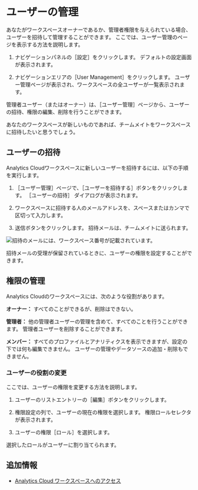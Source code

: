 # ユーザーの管理

あなたがワークスペースオーナーであるか、管理者権限を与えられている場合、ユーザーを招待して管理することができます。 ここでは、ユーザー管理のページを表示する方法を説明します。

1. ナビゲーションパネルの［設定］をクリックします。 デフォルトの設定画面が表示されます。

1. ナビゲーションエリアの［User Management］をクリックします。 ユーザー管理ページが表示され、ワークスペースの全ユーザーが一覧表示されます。

管理者ユーザー（またはオーナー）は、［ユーザー管理］ページから、ユーザーの招待、権限の編集、削除を行うことができます。

あなたのワークスペースが新しいものであれば、チームメイトをワークスペースに招待したいと思うでしょう。

<a name="inviting-users" />

## ユーザーの招待

Analytics Cloudワークスペースに新しいユーザーを招待するには、以下の手順を実行します。

1. ［ユーザー管理］ページで、［ユーザーを招待する］ボタンをクリックします。 ［ユーザーの招待］ ダイアログが表示されます。

1. ワークスペースに招待する人のメールアドレスを、スペースまたはカンマで区切って入力します。

1. 送信ボタンをクリックします。 招待メールは、チームメイトに送られます。

![招待のメールには、ワークスペース番号が記載されています。](managing-users/images/01.png)

招待メールの受理が保留されているときに、ユーザーの権限を設定することができます。

<a name="managing-permissions" />

## 権限の管理

Analytics Cloudのワークスペースには、次のような役割があります。

**オーナー：** すべてのことができるが、削除はできない。

**管理者：** 他の管理者ユーザーの管理を含めて、すべてのことを行うことができます。 管理者ユーザーを削除することができます。

**メンバー：** すべてのプロファイルとアナリティクスを表示できますが、設定の下では何も編集できません。 ユーザーの管理やデータソースの追加・削除もできません。

<a name="changing-a-users-role" />

### ユーザーの役割の変更

ここでは、ユーザーの権限を変更する方法を説明します。

1. ユーザーのリストエントリーの［編集］ボタンをクリックします。

1. 権限設定の列で、ユーザーの現在の権限を選択します。 権限ロールセレクタが表示されます。

1. ユーザーの権限［ロール］を選択します。

選択したロールがユーザーに割り当てられます。

<a name="additional-information" />

## 追加情報

* [Analytics Cloud ワークスペースへのアクセス](../getting-started/accessing-your-workspace.md)
